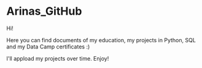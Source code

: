 # Arinas_GitHub

Hi!

Here you can find documents of my education, my projects in Python, SQL and my Data Camp certificates :)

I'll appload my projects over time. Enjoy!
